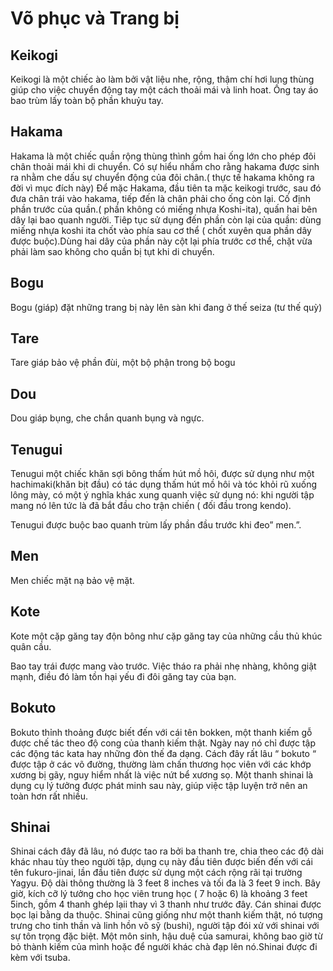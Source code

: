 # Võ phục và Trang bị

## Keikogi

Keikogi là một chiếc ào làm bởi vật liệu nhe, rộng, thậm chí hơi lung thùng giúp cho việc chuyển động tay một cách thoải mái và linh hoat. Ống tay áo bao trùm lấy toàn bộ phần khuỷu tay.

## Hakama

Hakama là một chiếc quần rộng thùng thình gồm hai ống lớn cho phép đôi chân thoải mái khi di chuyển. Có sự hiểu nhầm cho rằng hakama được sinh ra nhằm che dấu sự chuyển động của đôi chân.\( thực tế hakama không ra đời vì mục đích này\) Để mặc Hakama, đầu tiên ta mặc keikogi trước, sau đó đưa chân trái vào hakama, tiếp đến là chân phải cho ống còn lại. Cố định phần trước của quần.\( phần không có miếng nhựa Koshi-ita\), quấn hai bên dây lại bao quanh người. Tiêp tục sử dụng đến  phần còn lại của quần: dùng miếng nhựa koshi ita chốt vào phía sau cơ thể \( chốt xuyên qua phần dây được buộc\).Dùng hai dây của phần này cột lại phía trước cơ thể, chặt vừa phải làm sao không cho quần bị tụt khi di chuyển.

## Bogu

Bogu \(giáp\) đặt những trang bị này lên sàn khi đang ở thế seiza \(tư thế quỳ\)

## Tare
Tare giáp bảo vệ phần đùi, một bộ phận trong bộ bogu

## Dou
Dou giáp bụng, che chắn quanh bụng và ngực.

## Tenugui
Tenugui một chiếc khăn sợi bông thấm hút mồ hôi, được sử dụng như một hachimaki\(khăn bịt đầu\) có tác dụng thấm hút mồ hôi và tóc khỏi rũ xuống lông mày, có một ý nghĩa khác xung quanh việc sử dụng nó: khi người tập mang nó lên tức là đã bắt đầu cho trận chiến \( đối đầu trong kendo\).

Tenugui được buộc bao quanh trùm lấy phần đầu trước khi đeo” men.”.

## Men
Men chiếc mặt nạ bảo vệ mặt.

## Kote
Kote một cặp găng tay độn bông như cặp găng tay của những cầu thủ khúc quân cầu.

Bao tay trái được mang vào trước. Việc tháo ra phải nhẹ nhàng, không giật mạnh, điều đó làm tồn hại yếu đi đôi găng tay của bạn.

## Bokuto
Bokuto thỉnh thoảng được biết đến với cái tên bokken, một thanh kiếm gỗ được chế tác theo độ cong của thanh kiếm thật. Ngày nay nó chỉ được tập các động tác kata hay những đòn thế đa dạng. Cách đây rất lâu “ bokuto “ được tập ở các  võ đường, thường làm chấn thương học viên với các khớp xương bị gãy, nguy hiểm nhất là việc nứt bể xương sọ. Một thanh shinai là dụng cụ lý tưởng được phát minh sau này, giúp việc tập luyện trở nên an toàn hơn rất nhiều.

## Shinai
Shinai  cách đây đã lâu, nó được tao ra bởi ba thanh tre, chia theo các độ dài khác nhau tùy theo người tập, dụng cụ này đầu tiên được biến đến với cái tên fukuro-jinai, lần đầu tiên được sử dụng một cách rộng rãi tại trường Yagyu. Độ dài thông thường là 3 feet 8 inches và tối đa là 3 feet 9 inch. Bây giờ, kích cỡ lý tưởng cho học viên trung học \( 7 hoặc 6\) là khoảng 3 feet 5inch, gồm 4 thanh ghép lạii thay vì 3 thanh như trước đây. Cán shinai được bọc lại bằng da thuộc. Shinai cũng giống như một thanh kiếm thật, nó tượng trưng cho tinh thần và linh hồn võ sỹ \(bushi\), người tập đói xử với shinai với sự tôn trọng đặc biệt. Một môn sinh, hậu duệ của samurai, không bao giờ từ bỏ thành kiếm của mình hoặc để người khác chà đạp lên nó.Shinai được đi kèm với tsuba.

